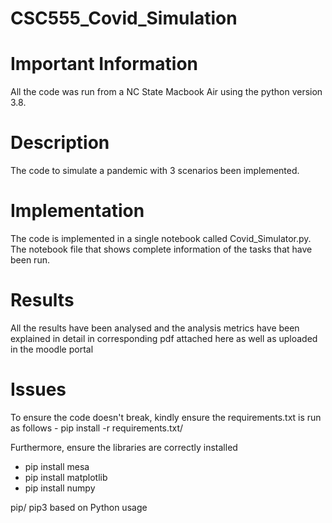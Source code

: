# CSC555_Covid_Simulation

# Important Information
All the code was run from a NC State Macbook Air using the python version 3.8.

# Description
The code to simulate a pandemic with 3 scenarios been implemented.

# Implementation
The code is implemented in a single notebook called Covid_Simulator.py. 
The notebook file that shows complete information of the tasks that have been run.

# Results
All the results have been analysed and the analysis metrics have been explained in detail in corresponding pdf attached here as well as uploaded in the moodle portal

# Issues
To ensure the code doesn't break, kindly ensure the requirements.txt is run as follows - pip install -r requirements.txt/

Furthermore, ensure the libraries are correctly installed
- pip install mesa
- pip install matplotlib
- pip install numpy

pip/ pip3 based on Python usage 
